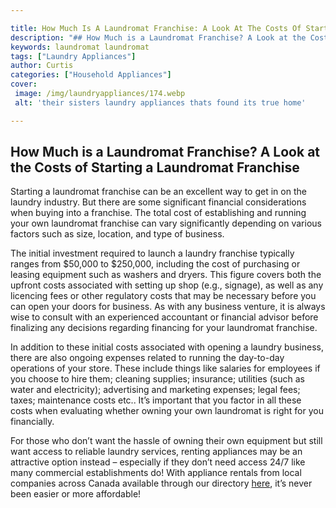 ```yaml
---

title: How Much Is A Laundromat Franchise: A Look At The Costs Of Starting A Laundromat Franchise
description: "## How Much is a Laundromat Franchise? A Look at the Costs of Starting a Laundromat Franchise...continue on"
keywords: laundromat laundromat
tags: ["Laundry Appliances"]
author: Curtis
categories: ["Household Appliances"]
cover: 
 image: /img/laundryappliances/174.webp
 alt: 'their sisters laundry appliances thats found its true home'

---
```


## How Much is a Laundromat Franchise? A Look at the Costs of Starting a Laundromat Franchise 
Starting a laundromat franchise can be an excellent way to get in on the laundry industry. But there are some significant financial considerations when buying into a franchise. The total cost of establishing and running your own laundromat franchise can vary significantly depending on various factors such as size, location, and type of business. 

The initial investment required to launch a laundry franchise typically ranges from $50,000 to $250,000, including the cost of purchasing or leasing equipment such as washers and dryers. This figure covers both the upfront costs associated with setting up shop (e.g., signage), as well as any licencing fees or other regulatory costs that may be necessary before you can open your doors for business. As with any business venture, it is always wise to consult with an experienced accountant or financial advisor before finalizing any decisions regarding financing for your laundromat franchise. 

In addition to these initial costs associated with opening a laundry business, there are also ongoing expenses related to running the day-to-day operations of your store. These include things like salaries for employees if you choose to hire them; cleaning supplies; insurance; utilities (such as water and electricity); advertising and marketing expenses; legal fees; taxes; maintenance costs etc.. It’s important that you factor in all these costs when evaluating whether owning your own laundromat is right for you financially. 

For those who don’t want the hassle of owning their own equipment but still want access to reliable laundry services, renting appliances may be an attractive option instead – especially if they don’t need access 24/7 like many commercial establishments do! With appliance rentals from local companies across Canada available through our directory [here](./pages/appliance-rental), it’s never been easier or more affordable!
